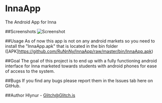 InnaApp
=======

The Android App for Inna

##Screenshots
![Screenshot](http://i.imgur.com/3LyOGId.png)

##Usage
As of now this app is not on any android markets so you need to install the "InnaApp.apk" that is located in the bin folder
([APK]https://github.com/RuNnNy/InnaApp/raw/master/bin/InnaApp.apk)

##Goal
The goal of this project is to end up with a fully functioning android interface for Inna marketed towards students with android phones for ease of access to the system.

##Bugs
If you find any bugs please report them in the Issues tab here on GitHub.

##Author
Hlynur - Glitch@Glitch.is
